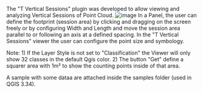 The "T Vertical Sessions" plugin was developed to allow viewing and analyzing Vertical Sessions of Point Cloud.
![image](https://github.com/user-attachments/assets/410f3d14-fd23-46f0-ab9c-1d12bee8d065)
In a Panel, the user can define the footprint (session area) by clicking and dragging on the screen freely or by configuring Width and Length and move the session area parallel to or following an axis at a defined spacing.
In the "T Vertical Sessions" viewer the user can configure the point size and symbology.

Note: 
    1) If the Layer Style is not set to "Classification" the Viewer will only show 32 classes in the default Qgis color.
    2) The button "Get" define a squarer area with 1m² to show the counting points inside of that area.

A sample with some dataa are attached inside the samples folder (used in QGIS 3.34).

